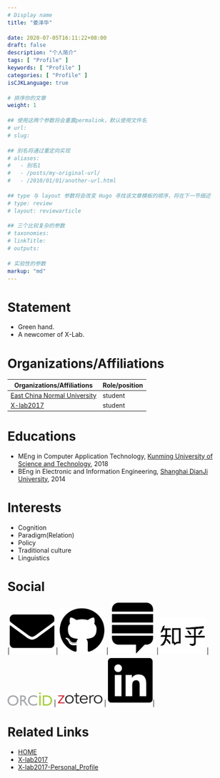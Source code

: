 ```yaml
---
# Display name
title: "娄泽华"

date: 2020-07-05T16:11:22+08:00
draft: false
description: "个人简介"
tags: [ "Profile" ]
keywords: [ "Profile" ]
categories: [ "Profile" ]
isCJKLanguage: true

# 排序你的文章
weight: 1

## 使用这两个参数将会重置permalink，默认使用文件名
# url: 
# slug: 

## 别名将通过重定向实现
# aliases:
#   - 别名1
#   - /posts/my-original-url/
#   - /2010/01/01/another-url.html

## type 与 layout 参数将会改变 Hugo 寻找该文章模板的顺序，将在下一节细述
# type: review
# layout: reviewarticle

## 三个比较复杂的参数
# taxonomies:
# linkTitle: 
# outputs:

# 实验性的参数
markup: "md"
---
```

# Statement
 - Green hand.
 - A newcomer of X-Lab.

# Organizations/Affiliations
|Organizations/Affiliations | Role/position|
|------------ | -------------|
|[East China Normal University](http://www.ecnu.edu.cn/) | student|
|[X-lab2017](https://github.com/X-lab2017) | student|

# Educations
- MEng in Computer Application Technology, [Kunming University of Science and Technology](http://www.kmust.edu.cn/), 2018
- BEng in Electronic and Information Engineering, [Shanghai DianJi University](https://www.sdju.edu.cn/), 2014

# Interests
- Cognition 
- Paradigm(Relation)
- Policy
- Traditional culture
- Linguistics

# Social

[//]: # "available icons to https://sourcethemes.com/academic/docs/page-builder/#icons"
|[<img src="../../../static/img/icons/envelope-solid.svg" alt="envelope-fas" width = "100" />](mailto:cs_zhlou@163.com) | [<img src="../../../static/img/icons/github-brands.svg" alt="github-fab" width = "100" />](https://github.com/birdflyi) | [<img src="../../../static/img/icons/stack-exchange-brands.svg" alt="stack-exchange-fab" width = "100" />](https://meta.stackexchange.com/users/569289/bird-fly-i) | [<img src="../../../static/img/icons/zhihu-brands.svg" alt="zhihu-fab" width = "100" />](https://www.zhihu.com/people/birdflyi) | [<img src="../../../static/img/icons/orcid-logo.svg" alt="orcid-ai" width = "100" />](https://orcid.org/0000-0001-9068-4351) | [<img src="../../../static/img/icons/zotero-logo.svg" alt="zotero-ai" width = "100" />](https://www.zotero.org/cs_zhlou) | [<img src="../../../static/img/icons/linkedin-brands.svg" alt="linkedin-fab" width = "100" />](https://www.linkedin.com/in/zehua-lou-76643090/)|

# Related Links
- [HOME](https://birdflyi.github.io/)
- [X-lab2017](https://github.com/X-lab2017)
- [X-lab2017-Personal_Profile](http://www.x-lab.info/author/%E5%A8%84%E6%B3%BD%E5%8D%8E/)
